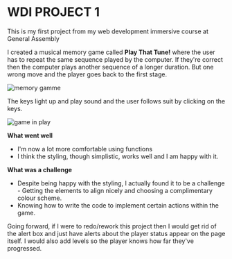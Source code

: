 # WDI PROJECT 1
This is my first project from my web development immersive course at General Assembly

I created a musical memory game called **Play That Tune!** where the user has to repeat the same sequence played by the computer. If they're correct then the computer plays another sequence of a longer duration. But one wrong move and the player goes back to the first stage.

![memory gamme](https://cloud.githubusercontent.com/assets/22101072/23033604/a7e63134-f470-11e6-8916-d44013d5559b.png)

The keys light up and play sound and the user follows suit by clicking on the keys.

![game in play](https://cloud.githubusercontent.com/assets/22101072/23033868/9b35b116-f471-11e6-8e64-97c4ba8513d6.png)

**What went well**

* I'm now a lot more comfortable using functions
* I think the styling, though simplistic, works well and I am happy with it.

**What was a challenge**

* Despite being happy with the styling, I actually found it to be a challenge - Getting the elements  to align nicely and choosing a complimentary colour scheme.
* Knowing how to write the code to implement certain actions within the game.


Going forward, if I were to redo/rework this project then I would get rid of the alert box and just have alerts about the player status appear on the page itself. I would also add levels so the player knows how far they've progressed.
